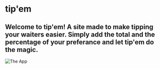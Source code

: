 # tip'em

## Welcome to tip'em! A site made to make tipping your waiters easier. Simply add the total and the percentage of your preferance and let tip'em do the magic.

![The App](https://photos.shutterfly.com/full/1747152917234188)
